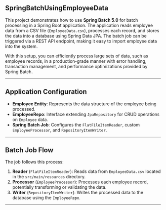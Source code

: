 ## **SpringBatchUsingEmployeeData**
This project demonstrates how to use **Spring Batch 5.0** for batch processing in a Spring Boot application. The application reads employee data from a CSV file (`EmployeeData.csv`), processes each record, and stores the data into a database using Spring Data JPA. The batch job can be triggered via a REST API endpoint, making it easy to import employee data into the system.

With this setup, you can efficiently process large sets of data, such as employee records, in a production-grade manner with error handling, transaction management, and performance optimizations provided by Spring Batch.

___

## **Application Configuration**

- **Employee Entity**: Represents the data structure of the employee being processed.
- **EmployeeRepo**: Interface extending `JpaRepository` for CRUD operations on `Employee` data.
- **Spring Batch Job**: Configures the `FlatFileItemReader`, custom `EmployeeProcessor`, and `RepositoryItemWriter`.

___

## **Batch Job Flow**

The job follows this process:

1. **Reader** (`FlatFileItemReader`): Reads data from `EmployeeData.csv` located in the `src/main/resources` directory.
2. **Processor** (`EmployeeProcessor`): Processes each employee record, potentially transforming or validating the data.
3. **Writer** (`RepositoryItemWriter`): Writes the processed data to the database using the `EmployeeRepo`.

___



